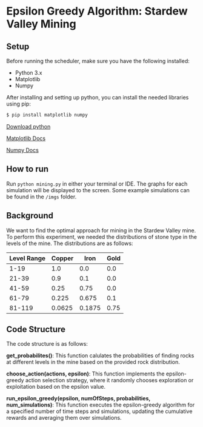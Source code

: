 # Epsilon Greedy Algorithm: Stardew Valley Mining

## Setup

Before running the scheduler, make sure you have the following installed:

- Python 3.x
- Matplotlib
- Numpy

After installing and setting up python, you can install the needed libraries using pip:
```bash
$ pip install matplotlib numpy
```
[Download python](https://www.python.org/downloads)

[Matplotlib Docs](https://matplotlib.org/stable/users/installing/index.html)

[Numpy Docs](https://numpy.org/install/)


## How to run
Run `python mining.py` in either your terminal or IDE.  The graphs for each simulation
will be displayed to the screen. Some example simulations can be found in the `/imgs` folder.


## Background
We want to find the optimal approach for mining in the Stardew Valley mine. To perform this experiment, we needed the
distributions of stone type in the levels of the mine. The distributions are as follows:

| Level Range | Copper | Iron  | Gold |
|-------------|--------|-------|------|
| 1-19        | 1.0    | 0.0   | 0.0  |
| 21-39       | 0.9    | 0.1   | 0.0  |
| 41-59       | 0.25   | 0.75  | 0.0  |
| 61-79       | 0.225  | 0.675 | 0.1  |
| 81-119      | 0.0625 | 0.1875| 0.75 |


## Code Structure

The code structure is as follows:

**get_probabilites()**: This function calulates the probabilities of finding rocks at different levels
in the mine based on the provided rock distribution.

**choose_action(actions, epsilon)**: This function implements the epsilon-greedy action selection strategy, where it
randomly chooses exploration or exploitation based on the epsilon value.

**run_epsilon_greedy(epsilon, numOfSteps, probabilities, num_simulations)**: This function executes the epsilon-greedy algorithm for a specified number
of time steps and simulations, updating the cumulative rewards and averaging them over simulations.

